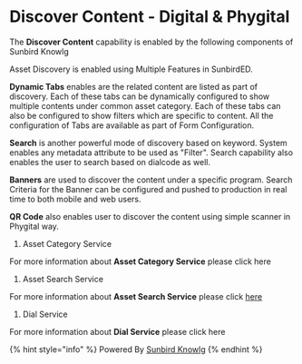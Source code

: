 # Discover Content - Digital & Phygital

The **Discover Content** capability is enabled by the following components of Sunbird Knowlg

Asset Discovery is enabled using Multiple Features in SunbirdED.&#x20;

**Dynamic Tabs** enables are the related content are listed as part of discovery. Each of these tabs can be dynamically configured to show multiple contents under common asset category. Each of these tabs can also be configured to show filters which are specific to content. All the configuration of Tabs are available as part of Form Configuration.

**Search** is another powerful mode of discovery based on keyword. System enables any metadata attribute to be used as "Filter". Search capability also enables the user to search based on dialcode as well.

**Banners** are used to discover the content under a specific program. Search Criteria for the Banner can be configured and pushed to production in real time to both mobile and web users.

**QR Code** also enables user to discover the content using simple scanner in Phygital way.&#x20;

1. Asset Category Service

For more information about **Asset Category Service** please click here

1. Asset Search Service

For more information about **Asset Search Service** please click [here](http://localhost:5000/s/aanfWbeVT74C5lXDPde3/learn/product-and-developer-guide/assets-search-service)

1. Dial Service

For more information about **Dial Service** please click here&#x20;

{% hint style="info" %}
Powered By [Sunbird Knowlg](http://localhost:5000/o/-Mi9QwJlsfb7xuxTBc0J/s/aanfWbeVT74C5lXDPde3/ "mention")
{% endhint %}

